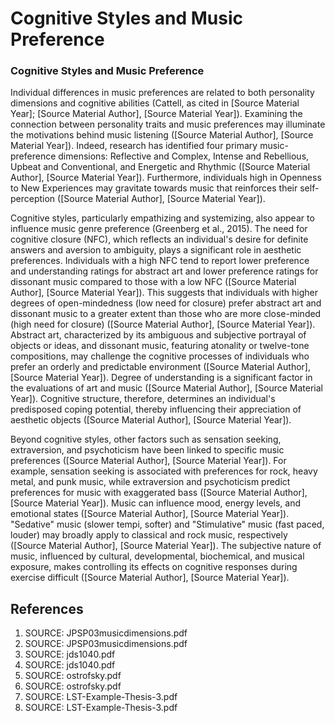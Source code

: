 # Cognitive Styles and Music Preference

### Cognitive Styles and Music Preference

Individual differences in music preferences are related to both personality dimensions and cognitive abilities (Cattell, as cited in [Source Material Year]; [Source Material Author], [Source Material Year]). Examining the connection between personality traits and music preferences may illuminate the motivations behind music listening ([Source Material Author], [Source Material Year]). Indeed, research has identified four primary music-preference dimensions: Reflective and Complex, Intense and Rebellious, Upbeat and Conventional, and Energetic and Rhythmic ([Source Material Author], [Source Material Year]). Furthermore, individuals high in Openness to New Experiences may gravitate towards music that reinforces their self-perception ([Source Material Author], [Source Material Year]).

Cognitive styles, particularly empathizing and systemizing, also appear to influence music genre preference (Greenberg et al., 2015). The need for cognitive closure (NFC), which reflects an individual's desire for definite answers and aversion to ambiguity, plays a significant role in aesthetic preferences. Individuals with a high NFC tend to report lower preference and understanding ratings for abstract art and lower preference ratings for dissonant music compared to those with a low NFC ([Source Material Author], [Source Material Year]). This suggests that individuals with higher degrees of open-mindedness (low need for closure) prefer abstract art and dissonant music to a greater extent than those who are more close-minded (high need for closure) ([Source Material Author], [Source Material Year]). Abstract art, characterized by its ambiguous and subjective portrayal of objects or ideas, and dissonant music, featuring atonality or twelve-tone compositions, may challenge the cognitive processes of individuals who prefer an orderly and predictable environment ([Source Material Author], [Source Material Year]). Degree of understanding is a significant factor in the evaluations of art and music ([Source Material Author], [Source Material Year]). Cognitive structure, therefore, determines an individual's predisposed coping potential, thereby influencing their appreciation of aesthetic objects ([Source Material Author], [Source Material Year]).

Beyond cognitive styles, other factors such as sensation seeking, extraversion, and psychoticism have been linked to specific music preferences ([Source Material Author], [Source Material Year]). For example, sensation seeking is associated with preferences for rock, heavy metal, and punk music, while extraversion and psychoticism predict preferences for music with exaggerated bass ([Source Material Author], [Source Material Year]). Music can influence mood, energy levels, and emotional states ([Source Material Author], [Source Material Year]). "Sedative" music (slower tempi, softer) and "Stimulative" music (fast paced, louder) may broadly apply to classical and rock music, respectively ([Source Material Author], [Source Material Year]). The subjective nature of music, influenced by cultural, developmental, biochemical, and musical exposure, makes controlling its effects on cognitive responses during exercise difficult ([Source Material Author], [Source Material Year]).


## References

1. SOURCE: JPSP03musicdimensions.pdf
2. SOURCE: JPSP03musicdimensions.pdf
3. SOURCE: jds1040.pdf
4. SOURCE: jds1040.pdf
5. SOURCE: ostrofsky.pdf
6. SOURCE: ostrofsky.pdf
7. SOURCE: LST-Example-Thesis-3.pdf
8. SOURCE: LST-Example-Thesis-3.pdf
